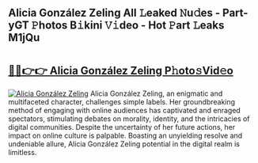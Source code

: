 ## Alicia González Zeling All 𝙻eaked 𝙽u𝚍es - Part-yGT 𝙿hotos B𝚒kini 𝚅𝚒deo - Hot 𝙿art 𝙻eaks M1jQu

# <h2><a href="http://ld4kdp.urlbe.top/?page=Alicia+Gonz%c3%a1lez+Zeling">🔗🔗👉👉 Alicia González Zeling P𝚑oto𝚜Vid𝚎o</a></h2>

[![Alicia González Zeling](https://i.imgur.com/eBuTRDB.gif)](http://ld4kdp.urlbe.top/?page=Alicia+Gonz%c3%a1lez+Zeling)
Alicia González Zeling, an enigmatic and multifaceted character, challenges simple labels. Her groundbreaking method of engaging with online audiences has captivated and enraged spectators, stimulating debates on morality, identity, and the intricacies of digital communities. Despite the uncertainty of her future actions, her impact on online culture is palpable. Boasting an unyielding resolve and undeniable allure, Alicia González Zeling potential in the digital realm is limitless.
